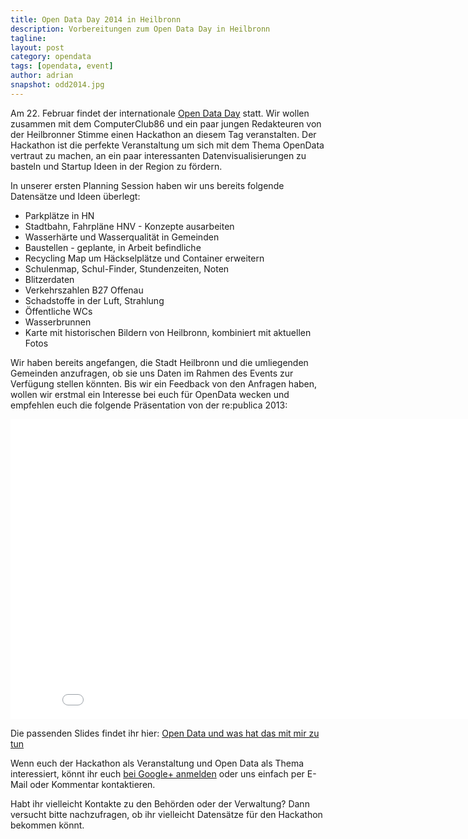 ```yaml
---
title: Open Data Day 2014 in Heilbronn
description: Vorbereitungen zum Open Data Day in Heilbronn
tagline: 
layout: post
category: opendata
tags: [opendata, event]
author: adrian
snapshot: odd2014.jpg
---
```


Am 22. Februar findet der internationale [Open Data Day](http://opendataday.org/) statt. Wir wollen zusammen 
mit dem ComputerClub86 und ein paar jungen Redakteuren von der Heilbronner Stimme einen Hackathon an diesem 
Tag veranstalten. Der Hackathon ist die perfekte Veranstaltung um sich mit dem Thema OpenData 
vertraut zu machen, an ein paar interessanten Datenvisualisierungen zu basteln und 
Startup Ideen in der Region zu fördern.

In unserer ersten Planning Session haben wir uns bereits folgende Datensätze und Ideen überlegt:

* Parkplätze in HN
* Stadtbahn, Fahrpläne HNV - Konzepte ausarbeiten
* Wasserhärte und Wasserqualität in Gemeinden
* Baustellen - geplante, in Arbeit befindliche
* Recycling Map um Häckselplätze und Container erweitern
* Schulenmap, Schul-Finder, Stundenzeiten, Noten
* Blitzerdaten
* Verkehrszahlen B27 Offenau
* Schadstoffe in der Luft, Strahlung
* Öffentliche WCs
* Wasserbrunnen
* Karte mit historischen Bildern von Heilbronn, kombiniert mit aktuellen Fotos

Wir haben bereits angefangen, die Stadt Heilbronn und die umliegenden Gemeinden anzufragen, ob sie uns Daten
im Rahmen des Events zur Verfügung stellen könnten. Bis wir ein Feedback von den Anfragen haben, wollen 
wir erstmal ein Interesse bei euch für OpenData wecken und empfehlen euch die folgende 
Präsentation von der re:publica 2013:

<iframe width="853" height="480" src="//www.youtube.com/embed/QBSNr6UXIJg?rel=0" frameborder="0" allowfullscreen="allowfullscreen">
</iframe>

Die passenden Slides findet ihr hier: [Open Data und was hat das mit mir zu tun](https://speakerdeck.com/stefanw/open-data-und-was-hat-mit-mir-zu-tun)

Wenn euch der Hackathon als Veranstaltung und Open Data als Thema interessiert, könnt ihr euch [bei Google+ anmelden](https://plus.google.com/u/0/events/cnekmn86bt9g41hsbrcordcgav4) oder uns einfach per E-Mail oder Kommentar kontaktieren.

Habt ihr vielleicht Kontakte zu den Behörden oder der Verwaltung? Dann versucht bitte 
nachzufragen, ob ihr vielleicht Datensätze für den Hackathon bekommen könnt.

